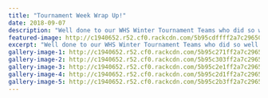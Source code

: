 ```yaml
---
title: "Tournament Week Wrap Up!"
date: 2018-09-07
description: "Well done to our WHS Winter Tournament Teams who did so well..."
featured-image: http://c1940652.r52.cf0.rackcdn.com/5b95cdffff2a7c29650001d7/320-snip41199763_1086601838155588_4260360197580521472_n.gif
excerpt: "Well done to our WHS Winter Tournament Teams who did so well."
gallery-image-1: http://c1940652.r52.cf0.rackcdn.com/5b95c271ff2a7c29650001bf/41199763_1086601838155588_4260360197580521472_n.jpg
gallery-image-2: http://c1940652.r52.cf0.rackcdn.com/5b95c303ff2a7c29650001cd/41287718_1086601861488919_867388037204541440_n.jpg
gallery-image-3: http://c1940652.r52.cf0.rackcdn.com/5b95c2e1ff2a7c29650001cb/41213395_1086601848155587_4186185661407035392_n.jpg
gallery-image-4: http://c1940652.r52.cf0.rackcdn.com/5b95c2d1ff2a7c29650001c9/41302173_1086602001488905_3418030111977373696_n.jpg
gallery-image-5: http://c1940652.r52.cf0.rackcdn.com/5b95c2b3ff2a7c29650001c5/41229912_1086601984822240_3094657222488096768_n.jpg
---
```

